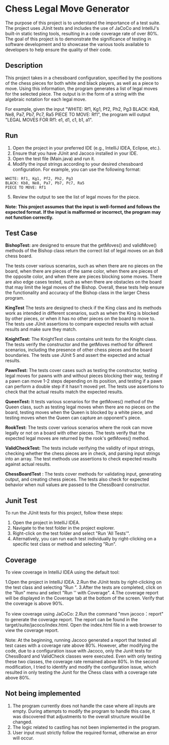 # Chess Legal Move Generator
The purpose of this project is to understand the importance of a test suite.
The project uses JUnit tests and includes the use of JaCoCo and IntelliJ's built-in static testing tools,
resulting in a code coverage rate of over 80%. The goal of this project is to demonstrate the significance 
of testing in software development and to showcase the various tools available to developers to help ensure the quality of their code.

## Description
This project takes in a chessboard configuration, specified by the positions of the chess pieces for both white and black players, as well as a piece to move. Using this information, the program generates a list of legal moves for the selected piece. The output is in the form of a string with the algebraic notation for each legal move.

For example, given the input "WHITE: Rf1, Kg1, Pf2, Ph2, Pg3
BLACK: Kb8, Ne8, Pa7, Pb7, Pc7, Ra5
PIECE TO MOVE: Rf1", the program will output "LEGAL MOVES FOR Rf1: e1, d1, c1, b1, a1".

## Run
1. Open the project in your preferred IDE (e.g., IntelliJ IDEA, Eclipse, etc.).
2. Ensure that you have JUnit and Jacoco installed in your IDE.
3. Open the test file (Main.java) and run it.
4. Modify the input strings according to your desired chessboard configuration. For example, you can use the following format:
```
WHITE: Rf1, Kg1, Pf2, Ph2, Pg3
BLACK: Kb8, Ne8, Pa7, Pb7, Pc7, Ra5
PIECE TO MOVE: Rf1
```
5. Review the output to see the list of legal moves for the piece.

**Note: This project assumes that the input is well-formed and follows the expected format. If the input is malformed or incorrect, the program may not function correctly.**

## Test Case

**BishopTest:** are designed to ensure that the getMoves() and validMove() methods of the Bishop class return the correct list of legal moves on an 8x8 chess board.

The tests cover various scenarios, such as when there are no pieces on the board, when there are pieces of the same color, when there are pieces of the opposite color, and when there are pieces blocking some moves. There are also edge cases tested, such as when there are obstacles on the board that may limit the legal moves of the Bishop. Overall, these tests help ensure the functionality and accuracy of the Bishop class in the larger Chess program.

**KingTest** The tests are designed to check if the King class and its methods work as intended in different scenarios, such as when the King is blocked by other pieces, or when it has no other pieces on the board to move to. The tests use JUnit assertions to compare expected results with actual results and make sure they match.

**KnightTest:** The KnightTest class contains unit tests for the Knight class. The tests verify the constructor and the getMoves method for different scenarios, including the presence of other chess pieces and the board boundaries. The tests use JUnit 5 and assert the expected and actual results.

**PawnTest:** The tests cover cases such as testing the constructor, testing legal moves for pawns with and without pieces blocking their way, testing if a pawn can move 1-2 steps depending on its position, and testing if a pawn can perform a double step if it hasn't moved yet. The tests use assertions to check that the actual results match the expected results.

**QueenTest:** It tests various scenarios for the getMoves() method of the Queen class, such as testing legal moves when there are no pieces on the board, testing moves when the Queen is blocked by a white piece, and testing moves when the Queen can capture an opponent's piece.

**RookTest:** The tests cover various scenarios where the rook can move legally or not on a board with other pieces. The tests verify that the expected legal moves are returned by the rook's getMoves() method.

**ValidCheckTest:** The tests include verifying the validity of input strings, checking whether the chess pieces are in check, and parsing input strings into an array. The test methods use assertions to check expected results against actual results.

**ChessBoardTest** : The tests cover methods for validating input, generating output, and creating chess pieces. The tests also check for expected behavior when null values are passed to the ChessBoard constructor.
## Junit Test
To run the JUnit tests for this project, follow these steps:

1. Open the project in IntelliJ IDEA.
2. Navigate to the test folder in the project explorer.
3. Right-click on the test folder and select "Run 'All Tests'".
4. Alternatively, you can run each test individually by right-clicking on a specific test class or method and selecting "Run".

## Coverage
To view coverage in IntelliJ IDEA using the default tool:

1.Open the project in IntelliJ IDEA.
2.Run the JUnit tests by right-clicking on the test class and selecting "Run <class name>".
3.After the tests are completed, click on the "Run" menu and select "Run '<class name>' with Coverage".
4.The coverage report will be displayed in the Coverage tab at the bottom of the screen.
Verify that the coverage is above 90%.

To view coverage using JaCoCo:
2.Run the command "mvn jacoco：report" to generate the coverage report.
The report can be found in the target/suite/jacoco/index.html.
Open the index.html file in a web browser to view the coverage report.

  
 Note: At the beginning, running Jacoco generated a report that tested all test cases with a coverage rate above 80%. However, after modifying the code, due to a configuration issue with Jacoco, only the Junit tests for ChessBoard and ValidCheck classes were executed. Even with only testing these two classes, the coverage rate remained above 80%. In the second modification, I tried to identify and modify the configuration issue, which resulted in only testing the Junit for the Chess class with a coverage rate above 80%.
 ## Not being implemented
 1. The program currently does not handle the case where all inputs are empty. During attempts to modify the program to handle this case, it was discovered that adjustments to the overall structure would be changed.
 2. The logic related to castling has not been implemented in the program.
 3. User input must strictly follow the required format, otherwise an error will occur.



 
